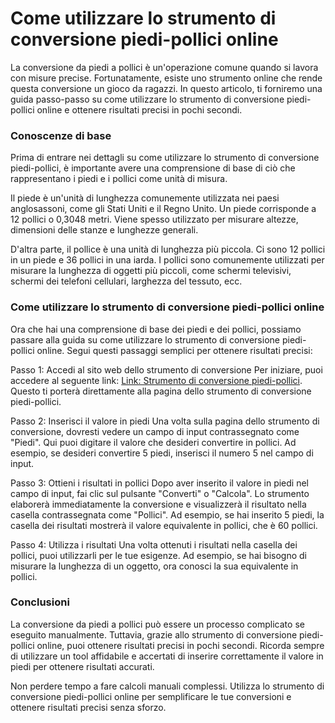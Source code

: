 Come utilizzare lo strumento di conversione piedi-pollici online
================================================================

La conversione da piedi a pollici è un'operazione comune quando si lavora con misure precise. Fortunatamente, esiste uno strumento online che rende questa conversione un gioco da ragazzi. In questo articolo, ti forniremo una guida passo-passo su come utilizzare lo strumento di conversione piedi-pollici online e ottenere risultati precisi in pochi secondi.

### Conoscenze di base

Prima di entrare nei dettagli su come utilizzare lo strumento di conversione piedi-pollici, è importante avere una comprensione di base di ciò che rappresentano i piedi e i pollici come unità di misura.

Il piede è un'unità di lunghezza comunemente utilizzata nei paesi anglosassoni, come gli Stati Uniti e il Regno Unito. Un piede corrisponde a 12 pollici o 0,3048 metri. Viene spesso utilizzato per misurare altezze, dimensioni delle stanze e lunghezze generali.

D'altra parte, il pollice è una unità di lunghezza più piccola. Ci sono 12 pollici in un piede e 36 pollici in una iarda. I pollici sono comunemente utilizzati per misurare la lunghezza di oggetti più piccoli, come schermi televisivi, schermi dei telefoni cellulari, larghezza del tessuto, ecc.

### Come utilizzare lo strumento di conversione piedi-pollici online

Ora che hai una comprensione di base dei piedi e dei pollici, possiamo passare alla guida su come utilizzare lo strumento di conversione piedi-pollici online. Segui questi passaggi semplici per ottenere risultati precisi:

Passo 1: Accedi al sito web dello strumento di conversione Per iniziare, puoi accedere al seguente link: [Link: Strumento di conversione piedi-pollici](https://www.onlinecalculatorsfree.com/it/convert/feet-to-inch.html). Questo ti porterà direttamente alla pagina dello strumento di conversione piedi-pollici.

Passo 2: Inserisci il valore in piedi Una volta sulla pagina dello strumento di conversione, dovresti vedere un campo di input contrassegnato come "Piedi". Qui puoi digitare il valore che desideri convertire in pollici. Ad esempio, se desideri convertire 5 piedi, inserisci il numero 5 nel campo di input.

Passo 3: Ottieni i risultati in pollici Dopo aver inserito il valore in piedi nel campo di input, fai clic sul pulsante "Converti" o "Calcola". Lo strumento elaborerà immediatamente la conversione e visualizzerà il risultato nella casella contrassegnata come "Pollici". Ad esempio, se hai inserito 5 piedi, la casella dei risultati mostrerà il valore equivalente in pollici, che è 60 pollici.

Passo 4: Utilizza i risultati Una volta ottenuti i risultati nella casella dei pollici, puoi utilizzarli per le tue esigenze. Ad esempio, se hai bisogno di misurare la lunghezza di un oggetto, ora conosci la sua equivalente in pollici.

### Conclusioni

La conversione da piedi a pollici può essere un processo complicato se eseguito manualmente. Tuttavia, grazie allo strumento di conversione piedi-pollici online, puoi ottenere risultati precisi in pochi secondi. Ricorda sempre di utilizzare un tool affidabile e accertati di inserire correttamente il valore in piedi per ottenere risultati accurati.

Non perdere tempo a fare calcoli manuali complessi. Utilizza lo strumento di conversione piedi-pollici online per semplificare le tue conversioni e ottenere risultati precisi senza sforzo.